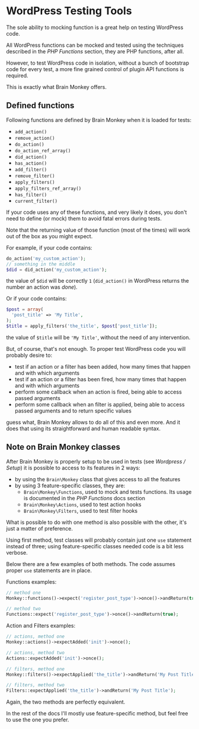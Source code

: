 <!--
currentMenu: "wptools"
currentSection: "WordPress"
title: "WordPress Testing Tools"
-->
# WordPress Testing Tools

The sole ability to mocking function is a great help on testing WordPress code.

All WordPress functions can be mocked and tested using the techniques described in the *PHP Functions* section, they are PHP functions, after all.

However, to test WordPress code in isolation, without a bunch of bootstrap code for every test, a more fine grained control of plugin API functions is required.

This is exactly what Brain Monkey offers.

## Defined functions

Following functions are defined by Brain Monkey when it is loaded for tests:

 - `add_action()`
 - `remove_action()`
 - `do_action()`
 - `do_action_ref_array()`
 - `did_action()`
 - `has_action()`
 - `add_filter()`
 - `remove_filter()`
 - `apply_filters()`
 - `apply_filters_ref_array()`
 - `has_filter()`
 - `current_filter()`

If your code uses any of these functions, and very likely it does, you don't need to define (or mock) them
to avoid fatal errors during tests.

Note that the returning value of those function (most of the times) will work out of the box as you might expect.

For example, if your code contains:

```php
do_action('my_custom_action');
// something in the middle
$did = did_action('my_custom_action');
```
the value of `$did` will be correctly `1` (`did_action()` in WordPress returns the number an action was *done*).

Or if your code contains:

```php
$post = array(
  'post_title' => 'My Title',
);
$title = apply_filters('the_title', $post['post_title']);
```
the value of `$title` will be `'My Title'`, without the need of any intervention.

But, of course, that's not enough. To proper test WordPress code you will probably desire to:

 - test if an action or a filter has been added, how many times that happen and with which arguments
 - test if an action or a filter has been fired, how many times that happen and with which arguments
 - perform some callback when an action is fired, being able to access passed arguments
 - perform some callback when an filter is applied, being able to access passed arguments and to return specific values

guess what, Brain Monkey allows to do all of this and even more. And it does that using its straightforward and human readable syntax.

## Note on Brain Monkey classes

After Brain Monkey is properly setup to be used in tests (see *Wordpress / Setup*) it is possible to access to its features in 2 ways:

 - by using the `Brain\Monkey` class that gives access to all the features
 - by using 3 feature-specific classes, they are:
   - `Brain\Monkey\Functions`, used to mock and tests functions. Its usage is documented in the *PHP Functions* docs section
   - `Brain\Monkey\Actions`, used to test action hooks
   - `Brain\Monkey\Filters`, used to test filter hooks

What is possible to do with one method is also possible with the other, it's just a matter of preference.

Using first method, test classes will probably contain just one `use` statement instead of three; using feature-specific classes
needed code is a bit less verbose.

Below there are a few examples of both methods. The code assumes proper `use` statements are in place.

Functions examples:

```php
// method one
Monkey::functions()->expect('register_post_type')->once()->andReturn(true);

// method two
Functions::expect('register_post_type')->once()->andReturn(true);
```

Action and Filters examples:

```php
// actions, method one
Monkey::actions()->expectAdded('init')->once();

// actions, method two
Actions::expectAdded('init')->once();

// filters, method one
Monkey::filters()->expectApplied('the_title')->andReturn('My Post Title');

// filters, method two
Filters::expectApplied('the_title')->andReturn('My Post Title');
```

Again, the two methods are perfectly equivalent.

In the rest of the docs I'll mostly use feature-specific method, but feel free to use the one you prefer.
